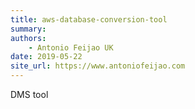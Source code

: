 ```yaml
---
title: aws-database-conversion-tool
summary: 
authors:
    - Antonio Feijao UK
date: 2019-05-22
site_url: https://www.antoniofeijao.com
---
```


DMS tool
